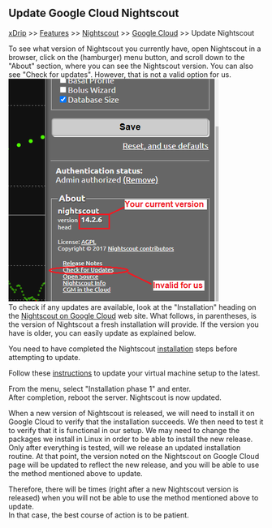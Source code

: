 ## Update Google Cloud Nightscout
[xDrip](../../README.md) >> [Features](../Features_page.md) >> [Nightscout](../Nightscout_page.md) >> [Google Cloud](./GoogleCloud.md) >> Update Nightscout  
  
To see what version of Nightscout you currently have, open Nightscout in a browser, click on the (hamburger) menu button, and scroll down to the "About" section, where you can see the Nightscout version.  You can also see "Check for updates".  However, that is not a valid option for us.  
![](./images/Check4Updates.png)  
To check if any updates are available, look at the "Installation" heading on the [Nightscout on Google Cloud](./GoogleCloud.md) web site.  What follows, in parentheses, is the version of Nightscout a fresh installation will provide.  If the version you have is older, you can easily update as explained below.  
  
You need to have completed the Nightscout [installation](./NS_Install.md) steps before attempting to update.  
  
Follow these [instructions](./NS_SyncExecutables.md) to update your virtual machine setup to the latest.  
  
From the menu, select "Installation phase 1" and enter.  
After completion, reboot the server.  Nightscout is now updated.  
  
When a new version of Nightscout is released, we will need to install it on Google Cloud to verify that the installation succeeds.  We then need to test it to verify that it is functional in our setup.  We may need to change the packages we install in Linux in order to be able to install the new release.  
Only after everything is tested, will we release an updated installation routine.  At that point, the version noted on the Nightscout on Google Cloud page will be updated to reflect the new release, and you will be able to use the method mentioned above to update.  
  
Therefore, there will be times (right after a new Nightscout version is released) when you will not be able to use the method mentioned above to update.  
In that case, the best course of action is to be patient.  
  
